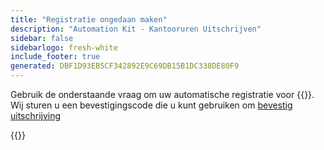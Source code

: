 ```yaml
---
title: "Registratie ongedaan maken"
description: "Automation Kit - Kantooruren Uitschrijven"
sidebar: false
sidebarlogo: fresh-white
include_footer: true
generated: DBF1D93EB5CF342892E9C69DB15B1DC338DE80F9
---
```


Gebruik de onderstaande vraag om uw automatische registratie voor {{<product-name>}}. Wij sturen u een bevestigingscode die u kunt gebruiken om [bevestig uitschrijving](/nl/office-hours/unregister-confirm)

{{<questions name="/content/nl/office-hours/unregister.json" completed="Bedankt voor het invullen van uitschrijvingsvragen" showNavigationButtons="false" locale="nl">}}
